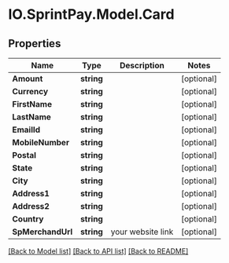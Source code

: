 # IO.SprintPay.Model.Card
## Properties

Name | Type | Description | Notes
------------ | ------------- | ------------- | -------------
**Amount** | **string** |  | [optional] 
**Currency** | **string** |  | [optional] 
**FirstName** | **string** |  | [optional] 
**LastName** | **string** |  | [optional] 
**EmailId** | **string** |  | [optional] 
**MobileNumber** | **string** |  | [optional] 
**Postal** | **string** |  | [optional] 
**State** | **string** |  | [optional] 
**City** | **string** |  | [optional] 
**Address1** | **string** |  | [optional] 
**Address2** | **string** |  | [optional] 
**Country** | **string** |  | [optional] 
**SpMerchandUrl** | **string** | your website link | [optional] 

[[Back to Model list]](../README.md#documentation-for-models) [[Back to API list]](../README.md#documentation-for-api-endpoints) [[Back to README]](../README.md)

